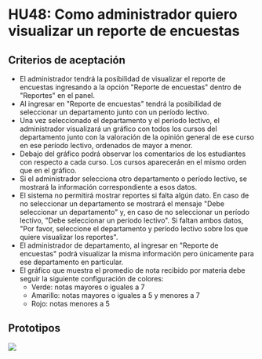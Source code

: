 # HU48: Como administrador quiero visualizar un reporte de encuestas

## Criterios de aceptación
- El administrador tendrá la posibilidad de visualizar el reporte de encuestas ingresando a la opción "Reporte de encuestas" dentro de "Reportes" en el panel. 
- Al ingresar en "Reporte de encuestas" tendrá la posibilidad de seleccionar un departamento junto con un período lectivo.
- Una vez seleccionado el departamento y el período lectivo, el administrador visualizará un gráfico con todos los cursos del departamento junto con la valoración de la opinión general de ese curso en ese período lectivo, ordenados de mayor a menor. 
- Debajo del gráfico podrá observar los comentarios de los estudiantes con respecto a cada curso. Los cursos aparecerán en el mismo orden que en el gráfico. 
- Si el administrador selecciona otro departamento o período lectivo, se mostrará la información correspondiente a esos datos.
- El sistema no permitirá mostrar reportes si falta algún dato. En caso de no seleccionar un departamento se mostrará el mensaje "Debe seleccionar un departamento" y, en caso de no seleccionar un período lectivo, "Debe seleccionar un período lectivo". Si faltan ambos datos, "Por favor, seleccione el departamento y período lectivo sobre los que quiere visualizar los reportes".
- El administrador de departamento, al ingresar en "Reporte de encuestas" podrá visualizar la misma información pero únicamente para ese departamento en particular.
- El gráfico que muestra el promedio de nota recibido por materia debe seguir la siguiente configuración de colores:
	- Verde: notas mayores o iguales a 7
	- Amarillo: notas mayores o iguales a 5 y menores a 7
	- Rojo: notas menores a 5

## Prototipos
![](./prototipos/administrador-v2/reporte_encuestas.png)